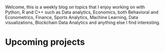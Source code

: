 Welcome, this is a weekly blog on topics that I enjoy working on with Python, R and C++ such as Data analytics, Economics, both Behavioral and Econometrics, Finance, Sports Analytics, Machine Learning, Data visualizations, Blockchain Data Analytics and anything else I find interesting.

# Upcoming projects
